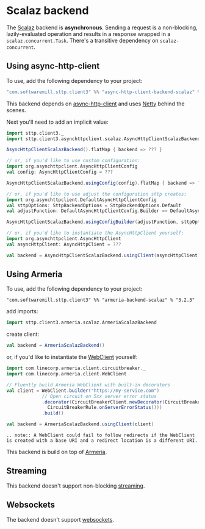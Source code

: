 # Scalaz backend

The [Scalaz](https://github.com/scalaz/scalaz) backend is **asynchronous**. Sending a request is a non-blocking, lazily-evaluated operation and results in a response wrapped in a `scalaz.concurrent.Task`. There's a transitive dependency on `scalaz-concurrent`.

## Using async-http-client

To use, add the following dependency to your project:

```scala
"com.softwaremill.sttp.client3" %% "async-http-client-backend-scalaz" % "3.2.3"
```
           
This backend depends on [async-http-client](https://github.com/AsyncHttpClient/async-http-client) and uses [Netty](http://netty.io) behind the scenes.

Next you'll need to add an implicit value:

```scala
import sttp.client3._
import sttp.client3.asynchttpclient.scalaz.AsyncHttpClientScalazBackend

AsyncHttpClientScalazBackend().flatMap { backend => ??? }

// or, if you'd like to use custom configuration:
import org.asynchttpclient.AsyncHttpClientConfig
val config: AsyncHttpClientConfig = ???

AsyncHttpClientScalazBackend.usingConfig(config).flatMap { backend => ??? }

// or, if you'd like to use adjust the configuration sttp creates:
import org.asynchttpclient.DefaultAsyncHttpClientConfig
val sttpOptions: SttpBackendOptions = SttpBackendOptions.Default  
val adjustFunction: DefaultAsyncHttpClientConfig.Builder => DefaultAsyncHttpClientConfig.Builder = ???

AsyncHttpClientScalazBackend.usingConfigBuilder(adjustFunction, sttpOptions).flatMap { backend => ??? }

// or, if you'd like to instantiate the AsyncHttpClient yourself:
import org.asynchttpclient.AsyncHttpClient
val asyncHttpClient: AsyncHttpClient = ???

val backend = AsyncHttpClientScalazBackend.usingClient(asyncHttpClient)
```

## Using Armeria

To use, add the following dependency to your project:

```
"com.softwaremill.sttp.client3" %% "armeria-backend-scalaz" % "3.2.3"
```

add imports:

```scala
import sttp.client3.armeria.scalaz.ArmeriaScalazBackend
```

create client:

```scala
val backend = ArmeriaScalazBackend()
```

or, if you'd like to instantiate the [WebClient](https://armeria.dev/docs/client-http) yourself:

```scala
import com.linecorp.armeria.client.circuitbreaker._
import com.linecorp.armeria.client.WebClient

// Fluently build Armeria WebClient with built-in decorators
val client = WebClient.builder("https://my-service.com")
             // Open circuit on 5xx server error status
             .decorator(CircuitBreakerClient.newDecorator(CircuitBreaker.ofDefaultName(),
               CircuitBreakerRule.onServerErrorStatus()))
             .build()

val backend = ArmeriaScalazBackend.usingClient(client)
```

```eval_rst
.. note:: A WebClient could fail to follow redirects if the WebClient is created with a base URI and a redirect location is a different URI.
```

This backend is build on top of [Armeria](https://armeria.dev/docs/client-http).

## Streaming

This backend doesn't support non-blocking [streaming](../requests/streaming.md).

## Websockets

The backend doesn't support [websockets](../websockets.md).
